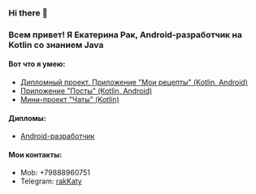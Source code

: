 ### Hi there 👋

### Всем привет! Я Екатерина Рак, Android-разработчик на Kotlin со знанием Java

#### Вот что я умею:
- [Дипломный проект. Приложение "Мои рецепты" (Kotlin, Android)](https://github.com/rakKaty/Diplom)
- [Приложение "Посты" (Kotlin, Android)](https://github.com/rakKaty/PostsApp)
- [Мини-проект "Чаты" (Kotlin)](https://github.com/rakKaty/Kotlin-9.1-Lambda)


#### Дипломы:

- [Android-разработчик](https://github.com/rakKaty)

#### Мои контакты:

- Mob: +79888960751
- Telegram: [rakKaty](https://t.me/rakKaty)


<!--
**rakKaty/rakKaty** is a ✨ _special_ ✨ repository because its `README.md` (this file) appears on your GitHub profile.

Here are some ideas to get you started:

- 🔭 I’m currently working on ...
- 🌱 I’m currently learning ...
- 👯 I’m looking to collaborate on ...
- 🤔 I’m looking for help with ...
- 💬 Ask me about ...
- 📫 How to reach me: ...
- 😄 Pronouns: ...
- ⚡ Fun fact: ...
-->
